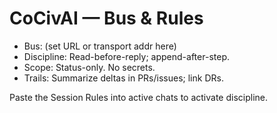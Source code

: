 <!-- status: stub; target: 150+ words -->
<!-- status: stub; target: 150+ words -->
<!-- status: stub; target: 150+ words -->
<!-- status: stub; target: 150+ words -->
<!-- status: stub; target: 150+ words -->
<!-- status: stub; target: 150+ words -->
<!-- status: stub; target: 150+ words -->
# CoCivAI — Bus & Rules
- Bus: (set URL or transport addr here)
- Discipline: Read-before-reply; append-after-step.
- Scope: Status-only.  No secrets.
- Trails: Summarize deltas in PRs/issues; link DRs.

Paste the Session Rules into active chats to activate discipline.











